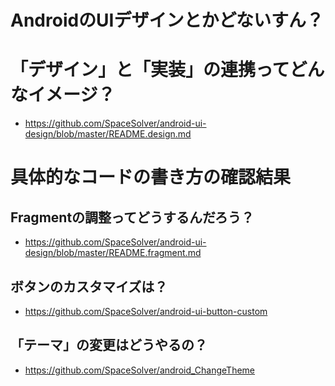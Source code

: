 # AndroidのUIデザインとかどないすん？


# 「デザイン」と「実装」の連携ってどんなイメージ？

* https://github.com/SpaceSolver/android-ui-design/blob/master/README.design.md


# 具体的なコードの書き方の確認結果

## Fragmentの調整ってどうするんだろう？

* https://github.com/SpaceSolver/android-ui-design/blob/master/README.fragment.md

## ボタンのカスタマイズは？

* https://github.com/SpaceSolver/android-ui-button-custom

## 「テーマ」の変更はどうやるの？

* https://github.com/SpaceSolver/android_ChangeTheme
